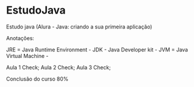 # EstudoJava
Estudo java (Alura - Java: criando a sua primeira aplicação)

Anotações:

JRE = Java Runtime Environment - 
JDK - Java Developer kit - 
JVM = Java Virtual Machine -

Aula 1 Check;
Aula 2 Check;
Aula 3 Check;

Conclusão do curso 80%